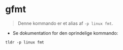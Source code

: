 # gfmt

> Denne kommando er et alias af `-p linux fmt`.

- Se dokumentation for den oprindelige kommando:

`tldr -p linux fmt`
